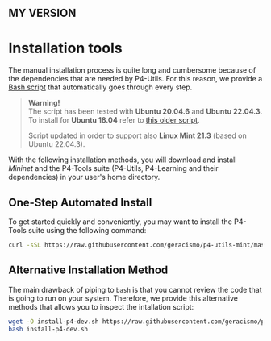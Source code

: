 ## MY VERSION


# Installation tools

The manual installation process is quite long and cumbersome because of the
dependencies that are needed by P4-Utils. For this reason, we provide a
[Bash script](https://github.com/geracismo/p4-utils-mint/blob/master/install-tools/install-p4-dev.sh)
that automatically goes through every step.

> **Warning!**  
> The script has been tested with **Ubuntu 20.04.6** and **Ubuntu 22.04.3**. 
> To install for **Ubuntu 18.04** refer to [this older script](./old_installs/install-p4-dev.sh).
> 
> Script updated in order to support also **Linux Mint 21.3** (based on Ubuntu 22.04.3).

With the following installation methods, you will download and install *Mininet*
and the P4-Tools suite (P4-Utils, P4-Learning and their dependencies) in your 
user's home directory.

## One-Step Automated Install

To get started quickly and conveniently, you may want to install the P4-Tools suite 
using the following command:

```bash
curl -sSL https://raw.githubusercontent.com/geracismo/p4-utils-mint/master/install-tools/install-p4-dev.sh | bash
```

## Alternative Installation Method

The main drawback of piping to `bash` is that you cannot review the code
that is going to run on your system. Therefore, we provide this alternative
methods that allows you to inspect the intallation script:

```bash
wget -O install-p4-dev.sh https://raw.githubusercontent.com/geracismo/p4-utils/master/install-tools/install-p4-dev.sh
bash install-p4-dev.sh
```
